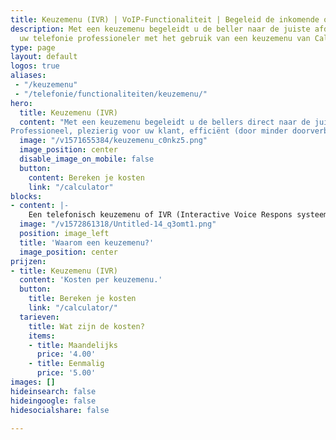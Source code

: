 ```yaml
---
title: Keuzemenu (IVR) | VoIP-Functionaliteit | Begeleid de inkomende oproep
description: Met een keuzemenu begeleidt u de beller naar de juiste afdeling. Maak
  uw telefonie professioneler met het gebruik van een keuzemenu van Callvoip.
type: page
layout: default
logos: true
aliases: 
 - "/keuzemenu"
 - "/telefonie/functionaliteiten/keuzemenu/"
hero:
  title: Keuzemenu (IVR)
  content: "Met een keuzemenu begeleidt u de bellers direct naar de juiste medewerker of afdeling.
Professioneel, plezierig voor uw klant, efficiënt (door minder doorverbinden) en kortere gesprekken. Ook straalt u met een keuzemenu professionaliteit uit."
  image: "/v1571655384/keuzemenu_c0nkz5.png"
  image_position: center
  disable_image_on_mobile: false
  button:
    content: Bereken je kosten
    link: "/calculator"
blocks:
- content: |-
    Een telefonisch keuzemenu of IVR (Interactive Voice Respons systeem) geeft bellers een keuzemogelijkheid om gelijk naar de juiste afdeling/medewerker te gaan. Dit geeft een professionele indruk aan de beller. Bellers krijgen direct de juiste afdeling aan de lijn en waarderen dat. De telefoontijd is korter en er wordt minder doorverbonden: dit verhoogt de efficiëntie.<br>U kunt de beller gelijk doorsturen naar een keuzemenu of als er niet wordt aangenomen. U heeft dit allemaal zelf in de hand. In een keuzemenu kunt u ook verschillende submenu’s toevoegen.Hiermee creëert uw meer keuzemogelijkheden. Handig als een afdeling meer collega’s omvat of als een een keuzemenu wenst met meerdere meldteksten die antwoord geven op vragen.
  image: "/v1572861318/Untitled-14_q3omt1.png"
  position: image_left
  title: 'Waarom een keuzemenu?'
  image_position: center
prijzen:
- title: Keuzemenu (IVR)
  content: 'Kosten per keuzemenu.'
  button:
    title: Bereken je kosten
    link: "/calculator/"
  tarieven:
    title: Wat zijn de kosten?
    items:
    - title: Maandelijks
      price: '4.00'
    - title: Eenmalig
      price: '5.00'
images: []
hideinsearch: false
hideingoogle: false
hidesocialshare: false

---
```

